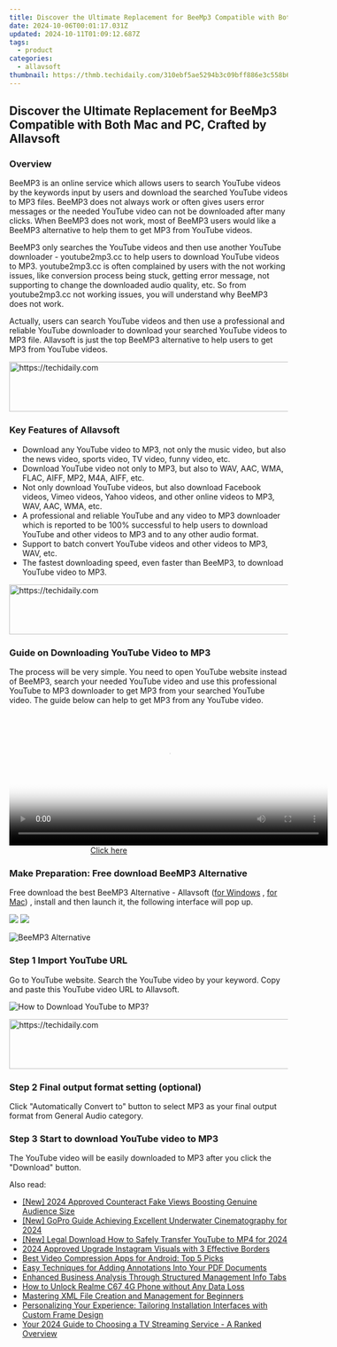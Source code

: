 ```yaml
---
title: Discover the Ultimate Replacement for BeeMp3 Compatible with Both Mac and PC, Crafted by Allavsoft
date: 2024-10-06T00:01:17.031Z
updated: 2024-10-11T01:09:12.687Z
tags:
  - product
categories:
  - allavsoft
thumbnail: https://thmb.techidaily.com/310ebf5ae5294b3c09bff886e3c558b63079bc0b815690abddeb6c6ade1d7933.JPG
---
```


## Discover the Ultimate Replacement for BeeMp3 Compatible with Both Mac and PC, Crafted by Allavsoft

### Overview

BeeMP3 is an online service which allows users to search YouTube videos by the keywords input by users and download the searched YouTube videos to MP3 files. BeeMP3 does not always work or often gives users error messages or the needed YouTube video can not be downloaded after many clicks. When BeeMP3 does not work, most of BeeMP3 users would like a BeeMP3 alternative to help them to get MP3 from YouTube videos.

BeeMP3 only searches the YouTube videos and then use another YouTube downloader - youtube2mp3.cc to help users to download YouTube videos to MP3\. youtube2mp3.cc is often complained by users with the not working issues, like conversion process being stuck, getting error message, not supporting to change the downloaded audio quality, etc. So from youtube2mp3.cc not working issues, you will understand why BeeMP3 does not work.

Actually, users can search YouTube videos and then use a professional and reliable YouTube downloader to download your searched YouTube videos to MP3 file. Allavsoft is just the top BeeMP3 alternative to help users to get MP3 from YouTube videos.

<!-- affiliate ads begin -->
<a href="https://ephamedtechinc.pxf.io/c/5597632/2137229/26400" target="_top" id="2137229">
  <img src="//a.impactradius-go.com/display-ad/26400-2137229" border="0" alt="https://techidaily.com" width="728" height="90"/>
</a>
<img height="0" width="0" src="https://ephamedtechinc.pxf.io/i/5597632/2137229/26400" style="position:absolute;visibility:hidden;" border="0" />
<!-- affiliate ads end -->

### Key Features of Allavsoft

* Download any YouTube video to MP3, not only the music video, but also the news video, sports video, TV video, funny video, etc.
* Download YouTube video not only to MP3, but also to WAV, AAC, WMA, FLAC, AIFF, MP2, M4A, AIFF, etc.
* Not only download YouTube videos, but also download Facebook videos, Vimeo videos, Yahoo videos, and other online videos to MP3, WAV, AAC, WMA, etc.
* A professional and reliable YouTube and any video to MP3 downloader which is reported to be 100% successful to help users to download YouTube and other videos to MP3 and to any other audio format.
* Support to batch convert YouTube videos and other videos to MP3, WAV, etc.
* The fastest downloading speed, even faster than BeeMP3, to download YouTube video to MP3.

<!-- affiliate ads begin -->
<a href="https://appsumo.8odi.net/c/5597632/2037318/7443" target="_top" id="2037318">
  <img src="//a.impactradius-go.com/display-ad/7443-2037318" border="0" alt="https://techidaily.com" width="728" height="90"/>
</a>
<img height="0" width="0" src="https://appsumo.8odi.net/i/5597632/2037318/7443" style="position:absolute;visibility:hidden;" border="0" />
<!-- affiliate ads end -->

### Guide on Downloading YouTube Video to MP3

The process will be very simple. You need to open YouTube website instead of BeeMP3, search your needed YouTube video and use this professional YouTube to MP3 downloader to get MP3 from your searched YouTube video. The guide below can help to get MP3 from any YouTube video.

<!-- affiliate ads begin -->
<span id="1983575">
					<video width="576" height="240" style="cursor:pointer"
           poster="//a.impactradius-go.com/display-clicktoplayimage/1983575.png"
           onclick="if(!this.playClicked){this.play();this.setAttribute('controls',true);this.playClicked=true;}">
	   <source src="//a.impactradius-go.com/display-ad/22993-1983575">
	   <img src="//a.impactradius-go.com/display-clicktoplayimage/1983575.png" style="border: none; height: 100%; width: 100%; object-fit: contain">
	</video>
	<div style="width:360px;text-align:center"><a href="javascript:window.open(decodeURIComponent('https%3A%2F%2Fhomestyler.sjv.io%2Fc%2F5597632%2F1983575%2F22993'), '_blank');void(0);">Click here</a></div>
</span>
<img height="0" width="0" src="https://imp.pxf.io/i/5597632/1983575/22993" style="position:absolute;visibility:hidden;" border="0" />
<!-- affiliate ads end -->

### Make Preparation: Free download BeeMP3 Alternative

Free download the best BeeMP3 Alternative - Allavsoft ([for Windows](https://tools.techidaily.com/allavsoft/products/) , [for Mac](https://tools.techidaily.com/allavsoft/products/)) , install and then launch it, the following interface will pop up.

[![](https://www.allavsoft.com/how-to/../images/how-to/free-download-win.jpg)](https://tools.techidaily.com/allavsoft/products/) [![](https://www.allavsoft.com/how-to/../images/how-to/free-download-mac.jpg)](https://tools.techidaily.com/allavsoft/products/)

![BeeMP3 Alternative](https://www.allavsoft.com/how-to/../images/allavsoft/screen-shot-600.jpg)

### Step 1 Import YouTube URL

Go to YouTube website. Search the YouTube video by your keyword. Copy and paste this YouTube video URL to Allavsoft.

![How to Download YouTube to MP3?](https://www.allavsoft.com/how-to/../images/how-to/download-rtmp-video/download-rtmp-video.jpg)

<!-- affiliate ads begin -->
<a href="https://appsumo.8odi.net/c/5597632/2118326/7443" target="_top" id="2118326">
  <img src="//a.impactradius-go.com/display-ad/7443-2118326" border="0" alt="https://techidaily.com" width="728" height="90"/>
</a>
<img height="0" width="0" src="https://appsumo.8odi.net/i/5597632/2118326/7443" style="position:absolute;visibility:hidden;" border="0" />
<!-- affiliate ads end -->

### Step 2 Final output format setting (optional)

Click "Automatically Convert to" button to select MP3 as your final output format from General Audio category.

### Step 3 Start to download YouTube video to MP3

The YouTube video will be easily downloaded to MP3 after you click the "Download" button.

<ins class="adsbygoogle"
     style="display:block"
     data-ad-format="autorelaxed"
     data-ad-client="ca-pub-7571918770474297"
     data-ad-slot="1223367746"></ins>

<ins class="adsbygoogle"
     style="display:block"
     data-ad-client="ca-pub-7571918770474297"
     data-ad-slot="8358498916"
     data-ad-format="auto"
     data-full-width-responsive="true"></ins>

<span class="atpl-alsoreadstyle">Also read:</span>
<div><ul>
<li><a href="https://youtube-blog.techidaily.com/024-approved-counteract-fake-views-boosting-genuine-audience-size/"><u>[New] 2024 Approved Counteract Fake Views Boosting Genuine Audience Size</u></a></li>
<li><a href="https://fox-access.techidaily.com/new-gopro-guide-achieving-excellent-underwater-cinematography-for-2024/"><u>[New] GoPro Guide Achieving Excellent Underwater Cinematography for 2024</u></a></li>
<li><a href="https://youtube-blog.techidaily.com/egal-download-how-to-safely-transfer-youtube-to-mp4-for-2024/"><u>[New] Legal Download How to Safely Transfer YouTube to MP4 for 2024</u></a></li>
<li><a href="https://instagram-video-files.techidaily.com/2024-approved-upgrade-instagram-visuals-with-3-effective-borders/"><u>2024 Approved Upgrade Instagram Visuals with 3 Effective Borders</u></a></li>
<li><a href="https://fox-zero.techidaily.com/best-video-compression-apps-for-android-top-5-picks/"><u>Best Video Compression Apps for Android: Top 5 Picks</u></a></li>
<li><a href="https://fox-zero.techidaily.com/easy-techniques-for-adding-annotations-into-your-pdf-documents/"><u>Easy Techniques for Adding Annotations Into Your PDF Documents</u></a></li>
<li><a href="https://fox-zero.techidaily.com/enhanced-business-analysis-through-structured-management-info-tabs/"><u>Enhanced Business Analysis Through Structured Management Info Tabs</u></a></li>
<li><a href="https://easy-unlock-android.techidaily.com/how-to-unlock-realme-c67-4g-phone-without-any-data-loss-by-drfone-android/"><u>How to Unlock Realme C67 4G Phone without Any Data Loss</u></a></li>
<li><a href="https://fox-zero.techidaily.com/mastering-xml-file-creation-and-management-for-beginners/"><u>Mastering XML File Creation and Management for Beginners</u></a></li>
<li><a href="https://fox-zero.techidaily.com/personalizing-your-experience-tailoring-installation-interfaces-with-custom-frame-design/"><u>Personalizing Your Experience: Tailoring Installation Interfaces with Custom Frame Design</u></a></li>
<li><a href="https://tech-recovery.techidaily.com/your-2024-guide-to-choosing-a-tv-streaming-service-a-ranked-overview/"><u>Your 2024 Guide to Choosing a TV Streaming Service - A Ranked Overview</u></a></li>
</ul></div>

